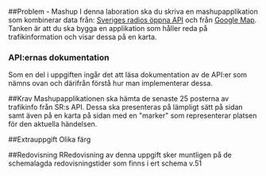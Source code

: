 ##Problem - Mashup
I denna laboration ska du skriva en mashupapplikation som kombinerar data från:
[Sveriges radios öppna API](http://sverigesradio.se/api/documentation/v2/index.html) och från [Google Map](https://developers.google.com/maps/documentation/javascript/tutorial). Tanken är att du ska bygga en applikation som håller reda på trafikinformation och visar dessa på en karta.

### API:ernas dokumentation
Som en del i uppgiften ingår det att läsa dokumentation av de API:er som nämns ovan och därifrån förstå hur man implementerar dessa.


##Krav
Mashupapplikationen ska hämta de senaste 25 posterna av trafikinfo från SR:s API. Dessa ska presenteras på lämpligt sätt på sidan samt även på en karta på sidan med en "marker" som representerar platsen för den aktuella händelsen.


##Extrauppgift
Olika färg

##Redovisning
RRedovisning av denna uppgift sker muntligen på de schemalagda redovisningstider som finns i ert schema v.51

